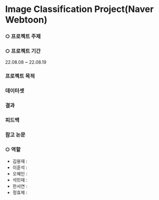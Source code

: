 # Image Classification Project(Naver Webtoon)


### ○ 프로젝트 주제 


### ○ 프로젝트 기간
22.08.08 ~ 22.08.19

###  프로젝트 목적


### 데이터셋


### 결과

### 피드백



### 참고 논문


### ○ 역할
- 김용재 : 
- 이훈석 : 
- 오혜인 : 
- 석민재 : 
- 한서연 : 
- 정효제 : 
